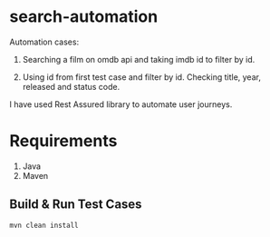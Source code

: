 # search-automation

Automation cases:
1. Searching a film on omdb api and taking imdb id to filter by id.

2. Using id from first test case and filter by id. Checking title, year, released and status code.

I have used Rest Assured library to automate user journeys.

# Requirements

1. Java
2. Maven

## Build & Run Test Cases

    mvn clean install
